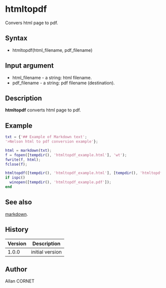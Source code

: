 # htmltopdf

Convers html page to pdf.

## Syntax

- htmltopdf(html_filename, pdf_filename)

## Input argument

- html_filename - a string: html filename.
- pdf_filename - a string: pdf filename (destination).

## Description

  <p><b>htmltopdf</b> converts html page to pdf.</p>

## Example

```matlab
txt = {'## Example of Markdown text';
'>Nelson html to pdf conversion example'};

html = markdown(txt);
f = fopen([tempdir(), 'htmltopdf_example.html'], 'wt');
fwrite(f, html);
fclose(f);

htmltopdf([tempdir(), 'htmltopdf_example.html'], [tempdir(), 'htmltopdf_example.pdf'])
if ispc()
  winopen([tempdir(), 'htmltopdf_example.pdf']);
end
```

## See also

[markdown](markdown.md).

## History

| Version | Description     |
| ------- | --------------- |
| 1.0.0   | initial version |

## Author

Allan CORNET
